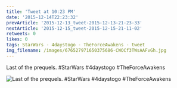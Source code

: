 ```yaml
---
title: 'Tweet at 10:23 PM'
date: '2015-12-14T22:23:32'
prevArticle: '2015-12-13_tweet-2015-12-13-21-23-33'
nextArticle: '2015-12-15_tweet-2015-12-15-21-11-02'
retweets: 0
likes: 0
tags: StarWars - 4daystogo - TheForceAwakens - tweet
img_filename: /images/676527971650375686-CWOCf3TWsAAFvGh.jpg
---
```

Last of the prequels. #StarWars #4daystogo #TheForceAwakens

![Last of the prequels. #StarWars #4daystogo #TheForceAwakens](/images/676527971650375686-CWOCf3TWsAAFvGh.jpg "Last of the prequels. #StarWars #4daystogo #TheForceAwakens")